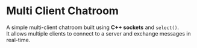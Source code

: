 # Multi Client Chatroom

A simple multi-client chatroom built using **C++ sockets** and `select()`.  
It allows multiple clients to connect to a server and exchange messages in real-time.
